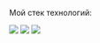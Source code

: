 Мой стек технологий:

<img src="https://img.shields.io/badge/Python-01497c?style=for-the-badge&logo=Python&logoColor=white"/>
<img src="https://img.shields.io/badge/HTML-c1121f?style=for-the-badge&logo=HTML5&logoColor=white"/>
<img src="https://img.shields.io/badge/Python-01497c?style=for-the-badge&logo=Python&logoColor=white"/>

<!---
alwaysseen01/alwaysseen01 is a ✨ special ✨ repository because its `README.md` (this file) appears on your GitHub profile.
You can click the Preview link to take a look at your changes.
--->
